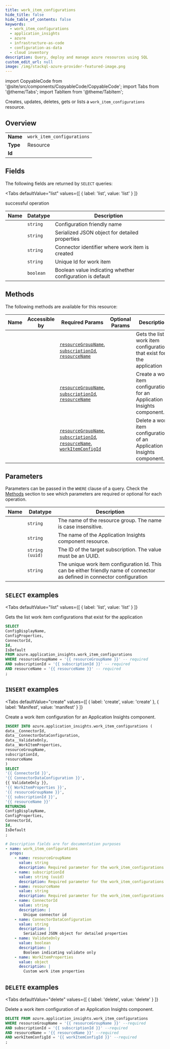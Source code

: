 ```yaml
--- 
title: work_item_configurations
hide_title: false
hide_table_of_contents: false
keywords:
  - work_item_configurations
  - application_insights
  - azure
  - infrastructure-as-code
  - configuration-as-data
  - cloud inventory
description: Query, deploy and manage azure resources using SQL
custom_edit_url: null
image: /img/stackql-azure-provider-featured-image.png
---
```


import CopyableCode from '@site/src/components/CopyableCode/CopyableCode';
import Tabs from '@theme/Tabs';
import TabItem from '@theme/TabItem';

Creates, updates, deletes, gets or lists a <code>work_item_configurations</code> resource.

## Overview
<table><tbody>
<tr><td><b>Name</b></td><td><code>work_item_configurations</code></td></tr>
<tr><td><b>Type</b></td><td>Resource</td></tr>
<tr><td><b>Id</b></td><td><CopyableCode code="azure.application_insights.work_item_configurations" /></td></tr>
</tbody></table>

## Fields

The following fields are returned by `SELECT` queries:

<Tabs
    defaultValue="list"
    values={[
        { label: 'list', value: 'list' }
    ]}
>
<TabItem value="list">

successful operation

<table>
<thead>
    <tr>
    <th>Name</th>
    <th>Datatype</th>
    <th>Description</th>
    </tr>
</thead>
<tbody>
<tr>
    <td><CopyableCode code="ConfigDisplayName" /></td>
    <td><code>string</code></td>
    <td>Configuration friendly name</td>
</tr>
<tr>
    <td><CopyableCode code="ConfigProperties" /></td>
    <td><code>string</code></td>
    <td>Serialized JSON object for detailed properties</td>
</tr>
<tr>
    <td><CopyableCode code="ConnectorId" /></td>
    <td><code>string</code></td>
    <td>Connector identifier where work item is created</td>
</tr>
<tr>
    <td><CopyableCode code="Id" /></td>
    <td><code>string</code></td>
    <td>Unique Id for work item</td>
</tr>
<tr>
    <td><CopyableCode code="IsDefault" /></td>
    <td><code>boolean</code></td>
    <td>Boolean value indicating whether configuration is default</td>
</tr>
</tbody>
</table>
</TabItem>
</Tabs>

## Methods

The following methods are available for this resource:

<table>
<thead>
    <tr>
    <th>Name</th>
    <th>Accessible by</th>
    <th>Required Params</th>
    <th>Optional Params</th>
    <th>Description</th>
    </tr>
</thead>
<tbody>
<tr>
    <td><a href="#list"><CopyableCode code="list" /></a></td>
    <td><CopyableCode code="select" /></td>
    <td><a href="#parameter-resourceGroupName"><code>resourceGroupName</code></a>, <a href="#parameter-subscriptionId"><code>subscriptionId</code></a>, <a href="#parameter-resourceName"><code>resourceName</code></a></td>
    <td></td>
    <td>Gets the list work item configurations that exist for the application</td>
</tr>
<tr>
    <td><a href="#create"><CopyableCode code="create" /></a></td>
    <td><CopyableCode code="insert" /></td>
    <td><a href="#parameter-resourceGroupName"><code>resourceGroupName</code></a>, <a href="#parameter-subscriptionId"><code>subscriptionId</code></a>, <a href="#parameter-resourceName"><code>resourceName</code></a></td>
    <td></td>
    <td>Create a work item configuration for an Application Insights component.</td>
</tr>
<tr>
    <td><a href="#delete"><CopyableCode code="delete" /></a></td>
    <td><CopyableCode code="delete" /></td>
    <td><a href="#parameter-resourceGroupName"><code>resourceGroupName</code></a>, <a href="#parameter-subscriptionId"><code>subscriptionId</code></a>, <a href="#parameter-resourceName"><code>resourceName</code></a>, <a href="#parameter-workItemConfigId"><code>workItemConfigId</code></a></td>
    <td></td>
    <td>Delete a work item configuration of an Application Insights component.</td>
</tr>
</tbody>
</table>

## Parameters

Parameters can be passed in the `WHERE` clause of a query. Check the [Methods](#methods) section to see which parameters are required or optional for each operation.

<table>
<thead>
    <tr>
    <th>Name</th>
    <th>Datatype</th>
    <th>Description</th>
    </tr>
</thead>
<tbody>
<tr id="parameter-resourceGroupName">
    <td><CopyableCode code="resourceGroupName" /></td>
    <td><code>string</code></td>
    <td>The name of the resource group. The name is case insensitive.</td>
</tr>
<tr id="parameter-resourceName">
    <td><CopyableCode code="resourceName" /></td>
    <td><code>string</code></td>
    <td>The name of the Application Insights component resource.</td>
</tr>
<tr id="parameter-subscriptionId">
    <td><CopyableCode code="subscriptionId" /></td>
    <td><code>string (uuid)</code></td>
    <td>The ID of the target subscription. The value must be an UUID.</td>
</tr>
<tr id="parameter-workItemConfigId">
    <td><CopyableCode code="workItemConfigId" /></td>
    <td><code>string</code></td>
    <td>The unique work item configuration Id. This can be either friendly name of connector as defined in connector configuration</td>
</tr>
</tbody>
</table>

## `SELECT` examples

<Tabs
    defaultValue="list"
    values={[
        { label: 'list', value: 'list' }
    ]}
>
<TabItem value="list">

Gets the list work item configurations that exist for the application

```sql
SELECT
ConfigDisplayName,
ConfigProperties,
ConnectorId,
Id,
IsDefault
FROM azure.application_insights.work_item_configurations
WHERE resourceGroupName = '{{ resourceGroupName }}' -- required
AND subscriptionId = '{{ subscriptionId }}' -- required
AND resourceName = '{{ resourceName }}' -- required
;
```
</TabItem>
</Tabs>


## `INSERT` examples

<Tabs
    defaultValue="create"
    values={[
        { label: 'create', value: 'create' },
        { label: 'Manifest', value: 'manifest' }
    ]}
>
<TabItem value="create">

Create a work item configuration for an Application Insights component.

```sql
INSERT INTO azure.application_insights.work_item_configurations (
data__ConnectorId,
data__ConnectorDataConfiguration,
data__ValidateOnly,
data__WorkItemProperties,
resourceGroupName,
subscriptionId,
resourceName
)
SELECT 
'{{ ConnectorId }}',
'{{ ConnectorDataConfiguration }}',
{{ ValidateOnly }},
'{{ WorkItemProperties }}',
'{{ resourceGroupName }}',
'{{ subscriptionId }}',
'{{ resourceName }}'
RETURNING
ConfigDisplayName,
ConfigProperties,
ConnectorId,
Id,
IsDefault
;
```
</TabItem>
<TabItem value="manifest">

```yaml
# Description fields are for documentation purposes
- name: work_item_configurations
  props:
    - name: resourceGroupName
      value: string
      description: Required parameter for the work_item_configurations resource.
    - name: subscriptionId
      value: string (uuid)
      description: Required parameter for the work_item_configurations resource.
    - name: resourceName
      value: string
      description: Required parameter for the work_item_configurations resource.
    - name: ConnectorId
      value: string
      description: |
        Unique connector id
    - name: ConnectorDataConfiguration
      value: string
      description: |
        Serialized JSON object for detailed properties
    - name: ValidateOnly
      value: boolean
      description: |
        Boolean indicating validate only
    - name: WorkItemProperties
      value: object
      description: |
        Custom work item properties
```
</TabItem>
</Tabs>


## `DELETE` examples

<Tabs
    defaultValue="delete"
    values={[
        { label: 'delete', value: 'delete' }
    ]}
>
<TabItem value="delete">

Delete a work item configuration of an Application Insights component.

```sql
DELETE FROM azure.application_insights.work_item_configurations
WHERE resourceGroupName = '{{ resourceGroupName }}' --required
AND subscriptionId = '{{ subscriptionId }}' --required
AND resourceName = '{{ resourceName }}' --required
AND workItemConfigId = '{{ workItemConfigId }}' --required
;
```
</TabItem>
</Tabs>
